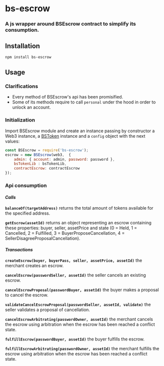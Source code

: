 # bs-escrow

### A js wrapper around BSEscrow contract to simplify its consumption.

## Installation
```bash
npm install bs-escrow
```

## Usage

### Clarifications
* Every method of BSEscrow's api has been promisified.
* Some of its methods require to call `personal` under the hood in order to unlock an account.

### Initialization
Import BSEscrow module and create an instance passing by constructor a Web3 instance, a [BSToken](https://github.com/BancoSabadell/bs-token) instance and a `config` object with the next values:

```javascript
const BSEscrow = require('bs-escrow');
escrow = new BSEscrow(web3,  {
    admin: { account: admin, password: password },
    bsTokenLib : bsTokenLib,
    contractEscrow: contractEscrow
});
```

### Api consumption

#### *Calls*

**`balanceOf(targetAddress)`** returns the total amount of tokens available for the specified address.

**`getEscrow(assetId)`** returns an object representing an escrow containing these properties: buyer, seller, assetPrice and state (0 = Held, 1 = Cancelled, 2 = Fulfilled, 3 = BuyerProposeCancellation, 4 = SellerDisagreeProposalCancellation).

#### *Transactions*

**`createEscrow(buyer, buyerPass, seller, assetPrice, assetId)`** the merchant creates an escrow.

**`cancelEscrow(passwordSeller, assetId)`** the seller cancels an existing escrow.

**`cancelEscrowProposal(passwordBuyer, assetId)`** the buyer makes a proposal to cancel the escrow.

**`validateCancelEscrowProposal(passwordSeller, assetId, validate)`** the seller validates a proposal of cancellation.

**`cancelEscrowArbitrating(passwordOwner, assetId)`** the merchant cancels the escrow using arbitration when the escrow has been reached a conflict state.

**`fulfillEscrow(passwordBuyer, assetId)`** the buyer fulfills the escrow.

**`fulfillEscrowArbitrating(passwordOwner, assetId)`** the merchant fulfills the escrow using arbitration when the escrow has been reached a conflict state.
